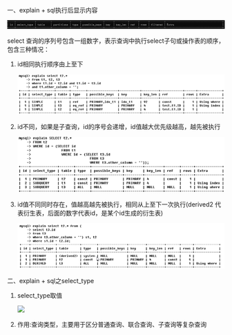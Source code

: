 一、explain + sql执行后显示内容

![](https://github.com/heartccace/mysql/blob/master/images/exlpain包含信息.png)

select 查询的序列号包含一组数字，表示查询中执行select子句或操作表的顺序，包含三种情况：

1. id相同执行顺序由上至下

   ![](https://github.com/heartccace/mysql/blob/master/images/explain之id相同.jpg)

2. id不同，如果是子查询，id的序号会递增，id值越大优先级越高，越先被执行

   ![](https://github.com/heartccace/mysql/blob/master/images/explain之id不同.jpg)

3. id值不同同时存在，值越高越先被执行，相同从上至下一次执行(derived2 代表衍生表，后面的数字代表id，是某个id生成的衍生表) 

   ![](https://github.com/heartccace/mysql/blob/master/images/explain之id相同又不同.jpg)

二、explain + sql之select_type

1. select_type取值

   ![](https://github.com/heartccace/mysql/blob/master/images/explain之select_type.jpg)

2. 作用:查询类型，主要用于区分普通查询、联合查询、子查询等复杂查询

​    